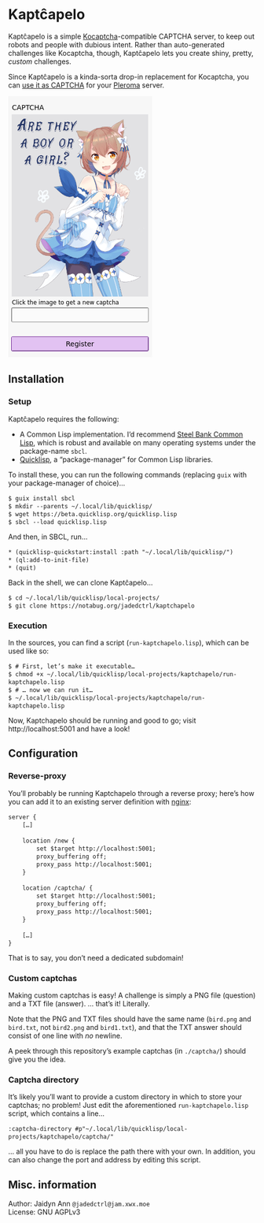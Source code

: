 # Kaptĉapelo
Kaptĉapelo is a simple [Kocaptcha](https://github.com/koto-bank/kocaptcha)-compatible CAPTCHA server, to keep out robots and people with dubious intent. Rather than auto-generated challenges like Kocaptcha, though, Kaptĉapelo lets you create shiny, pretty, _custom_ challenges.

Since Kaptĉapelo is a kinda-sorta drop-in replacement for Kocaptcha, you can [use it as CAPTCHA](https://docs-develop.pleroma.social/backend/configuration/cheatsheet/#captcha) for your [Pleroma](https://pleroma.social) server.

![A screenshot of a CAPTCHA challenge on the registration page of a Pleroma server. It is a picture of a feminine anime character, Ferris from Re:Zero, with the question: “Are they a boy or a girl?”](example.png)


## Installation
### Setup
Kaptĉapelo requires the following:

* A Common Lisp implementation. I’d recommend [Steel Bank Common Lisp](http://www.sbcl.org/), which is robust and available on many operating systems under the package-name `sbcl`.
* [Quicklisp](https://quicklisp.org/), a “package-manager” for Common Lisp libraries.

To install these, you can run the following commands (replacing `guix` with your package-manager of choice)…

```
$ guix install sbcl
$ mkdir --parents ~/.local/lib/quicklisp/
$ wget https://beta.quicklisp.org/quicklisp.lisp
$ sbcl --load quicklisp.lisp
```

And then, in SBCL, run…

```
* (quicklisp-quickstart:install :path "~/.local/lib/quicklisp/")
* (ql:add-to-init-file)
* (quit)
```

Back in the shell, we can clone Kaptĉapelo…

```
$ cd ~/.local/lib/quicklisp/local-projects/
$ git clone https://notabug.org/jadedctrl/kaptchapelo
```


### Execution
In the sources, you can find a script (`run-kaptchapelo.lisp`), which can be used like so:

```
$ # First, let’s make it executable…
$ chmod +x ~/.local/lib/quicklisp/local-projects/kaptchapelo/run-kaptchapelo.lisp
$ # … now we can run it…
$ ~/.local/lib/quicklisp/local-projects/kaptchapelo/run-kaptchapelo.lisp
```

Now, Kaptchapelo should be running and good to go; visit http://localhost:5001 and have a look!



## Configuration
### Reverse-proxy
You’ll probably be running Kaptchapelo through a reverse proxy; here’s how you can add it to an existing server definition with [nginx](https://nginx.org/):

```
server {
	[…]

	location /new {
		set $target http://localhost:5001;
		proxy_buffering off;
		proxy_pass http://localhost:5001;
	}

	location /captcha/ {
		set $target http://localhost:5001;
		proxy_buffering off;
		proxy_pass http://localhost:5001;
	}

	[…]
}
```

That is to say, you don’t need a dedicated subdomain!


### Custom captchas
Making custom captchas is easy! A challenge is simply a PNG file (question) and a TXT file (answer).
… that’s it! Literally.

Note that the PNG and TXT files should have the same name (`bird.png` and `bird.txt`, not `bird2.png` and `bird1.txt`), and that the TXT answer should consist of one line with _no_ newline.

A peek through this repository’s example captchas (in `./captcha/`) should give you the idea.


### Captcha directory
It’s likely you’ll want to provide a custom directory in which to store your captchas; no problem! Just edit the aforementioned `run-kaptchapelo.lisp` script, which contains a line…

```
:captcha-directory #p"~/.local/lib/quicklisp/local-projects/kaptchapelo/captcha/"
```

… all you have to do is replace the path there with your own.
In addition, you can also change the port and address by editing this script.



## Misc. information
Author: Jaidyn Ann `@jadedctrl@jam.xwx.moe`  
License: GNU AGPLv3

